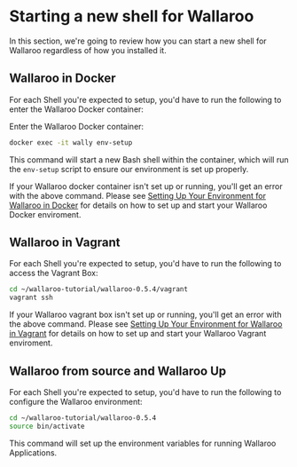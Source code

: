 # Starting a new shell for Wallaroo

In this section, we're going to review how you can start a new shell for Wallaroo regardless of how you installed it.

## Wallaroo in Docker

For each Shell you're expected to setup, you'd have to run the following to enter the Wallaroo Docker container:

Enter the Wallaroo Docker container:

```bash
docker exec -it wally env-setup
```

This command will start a new Bash shell within the container, which will run the `env-setup` script to ensure our environment is set up properly.

If your Wallaroo docker container isn't set up or running, you'll get an error with the above command. Please see [Setting Up Your Environment for Wallaroo in Docker](book/go/getting-started/docker-setup.md) for details on how to set up and start your Wallaroo Docker enviroment.

## Wallaroo in Vagrant

For each Shell you're expected to setup, you'd have to run the following to access the Vagrant Box:

```bash
cd ~/wallaroo-tutorial/wallaroo-0.5.4/vagrant
vagrant ssh
```

If your Wallaroo vagrant box isn't set up or running, you'll get an error with the above command. Please see [Setting Up Your Environment for Wallaroo in Vagrant](book/go/getting-started/vagrant-setup.md) for details on how to set up and start your Wallaroo Vagrant enviroment.

## Wallaroo from source and Wallaroo Up

For each Shell you're expected to setup, you'd have to run the following to configure the Wallaroo environment:

```bash
cd ~/wallaroo-tutorial/wallaroo-0.5.4
source bin/activate
```

This command will set up the environment variables for running Wallaroo Applications.
